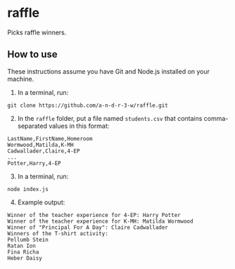# raffle

Picks raffle winners.

## How to use

These instructions assume you have Git and Node.js installed on your machine.

1. In a terminal, run:

```
git clone https://github.com/a-n-d-r-3-w/raffle.git
```

2. In the `raffle` folder, put a file named `students.csv` that contains comma-separated values in this format:

```
LastName,FirstName,Homeroom
Wormwood,Matilda,K-MH
Cadwallader,Claire,4-EP
...
Potter,Harry,4-EP
```

3. In a terminal, run:

```
node index.js
```

4. Example output:

```
Winner of the teacher experience for 4-EP: Harry Potter
Winner of the teacher experience for K-MH: Matilda Wormwood
Winner of "Principal For A Day": Claire Cadwallader
Winners of the T-shirt activity:
Pellumb Stein
Ratan Ion
Fina Richa
Heber Daisy
```
